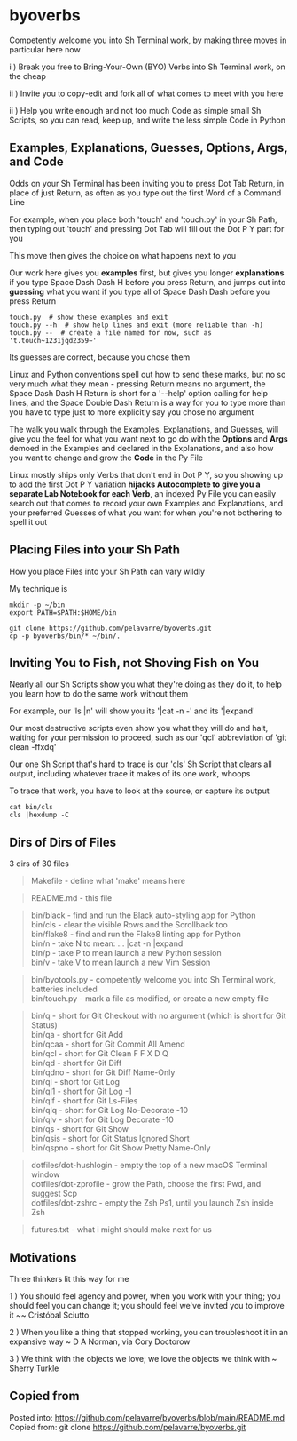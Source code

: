 # byoverbs
Competently welcome you into Sh Terminal work,
  by making three moves in particular here now

i ) Break you free to Bring-Your-Own (BYO) Verbs into Sh Terminal work, on the cheap

ii ) Invite you to copy-edit and fork all of what comes to meet with you here

ii ) Help you write enough and not too much Code as simple small Sh Scripts,
  so you can read, keep up, and write the less simple Code in Python

## Examples, Explanations, Guesses, Options, Args, and Code

Odds on your Sh Terminal has been inviting you to press Dot Tab Return,
  in place of just Return, as often as you type out the first Word of a Command Line

For example, when you place both 'touch' and 'touch.py' in your Sh Path,
  then typing out 'touch' and pressing Dot Tab will fill out the Dot P Y part for you

This move then gives the choice on what happens next to you

Our work here gives you **examples** first,
  but gives you longer **explanations**
    if you type Space Dash Dash H before you press Return, and
  jumps out into **guessing** what you want
    if you type all of Space Dash Dash before you press Return

    touch.py  # show these examples and exit
    touch.py --h  # show help lines and exit (more reliable than -h)
    touch.py --  # create a file named for now, such as 't.touch~1231jqd2359~'

Its guesses are correct, because you chose them

Linux and Python conventions spell out how to send these marks,
  but no so very much what they mean -
  pressing Return means no argument,
  the Space Dash Dash H Return is short
    for a '--help' option calling for help lines, and
  the Space Double Dash Return is a way for you to type more than you have to type
    just to more explicitly say you chose no argument

The walk you walk through the Examples, Explanations, and Guesses,
  will give you the feel for what you want next to go do
    with the **Options** and **Args**
      demoed in the Examples and declared in the Explanations,
and also how you want to change and grow the **Code** in the Py File

Linux mostly ships only Verbs that don't end in Dot P Y,
  so you showing up to add the first Dot P Y variation
    **hijacks Autocomplete to give you a separate Lab Notebook for each Verb**,
      an indexed Py File you can easily search out that comes to record
  your own Examples and Explanations, and
  your preferred Guesses of what you want for when you're not bothering to spell it out

## Placing Files into your Sh Path

How you place Files into your Sh Path can vary wildly

My technique is

    mkdir -p ~/bin
    export PATH=$PATH:$HOME/bin

    git clone https://github.com/pelavarre/byoverbs.git
    cp -p byoverbs/bin/* ~/bin/.

## Inviting You to Fish, not Shoving Fish on You

Nearly all our Sh Scripts show you what they're doing as they do it,
  to help you learn how to do the same work without them

For example, our 'ls |n' will show you its '|cat -n -' and its '|expand'

Our most destructive scripts even show you what they will do and halt,
  waiting for your permission to proceed,
    such as our 'qcl' abbreviation of 'git clean -ffxdq'

Our one Sh Script that's hard to trace is our 'cls' Sh Script that clears all output,
  including whatever trace it makes of its one work, whoops

To trace that work, you have to look at the source, or capture its output

    cat bin/cls
    cls |hexdump -C

## Dirs of Dirs of Files

3 dirs of 30 files

> Makefile - define what 'make' means here

> README.md - this file

> bin/black - find and run the Black auto-styling app for Python
<br> bin/cls - clear the visible Rows and the Scrollback too
<br> bin/flake8 - find and run the Flake8 linting app for Python
<br> bin/n - take N to mean:  ... |cat -n |expand
<br> bin/p - take P to mean launch a new Python session
<br> bin/v - take V to mean launch a new Vim Session

> bin/byotools.py - competently welcome you into Sh Terminal work, batteries included
<br> bin/touch.py - mark a file as modified, or create a new empty file

> bin/q - short for Git Checkout with no argument (which is short for Git Status)
<br> bin/qa - short for Git Add
<br> bin/qcaa - short for Git Commit All Amend
<br> bin/qcl - short for Git Clean F F X D Q
<br> bin/qd - short for Git Diff
<br> bin/qdno - short for Git Diff Name-Only
<br> bin/ql - short for Git Log
<br> bin/ql1 - short for Git Log -1
<br> bin/qlf - short for Git Ls-Files
<br> bin/qlq - short for Git Log No-Decorate -10
<br> bin/qlv - short for Git Log Decorate -10
<br> bin/qs - short for Git Show
<br> bin/qsis - short for Git Status Ignored Short
<br> bin/qspno - short for Git Show Pretty Name-Only

> dotfiles/dot-hushlogin - empty the top of a new macOS Terminal window
<br> dotfiles/dot-zprofile - grow the Path, choose the first Pwd, and suggest Scp
<br> dotfiles/dot-zshrc - empty the Zsh Ps1, until you launch Zsh inside Zsh

> futures.txt - what i might should make next for us

## Motivations

Three thinkers lit this way for me

1 )
You should feel agency and power, when you work with your thing;
you should feel you can change it;
you should feel we've invited you to improve it
\~\~ Cristóbal Sciutto

2 )
When you like a thing that stopped working,
you can troubleshoot it in an expansive way
\~ D A Norman, via Cory Doctorow

3 )
We think with the objects we love; we love the objects we think with
\~ Sherry Turkle

## Copied from

Posted into:  https://github.com/pelavarre/byoverbs/blob/main/README.md
<br>
Copied from:  git clone https://github.com/pelavarre/byoverbs.git
